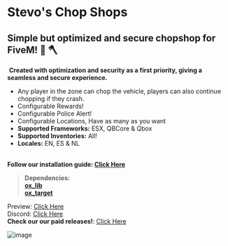# Stevo's Chop Shops
## Simple but optimized and secure chopshop for FiveM! :red_car:﻿ :axe:﻿ 
﻿
**Created with optimization and security as a first priority, giving a seamless and secure experience.**
﻿
- Any player in the zone can chop the vehicle, players can also continue chopping if they crash. 
- Configurable Rewards! 
- Configurable Police Alert!
- Configurable Locations, Have as many as you want
- **Supported Frameworks:** ESX, QBCore & Qbox 
- **Supported Inventories:** All! 
- **Locales:** EN, ES  & NL  
﻿

**Follow our installation guide: [Click Here](https://docs.stevoscripts.com/free-scripts/stevo_chopshop)**
﻿
> **Dependencies:**
> <br>
> **[ox_lib](https://github.com/overextended/ox_lib/releases/tag/v3.24.0)**
> <br>
> **[ox_target](https://github.com/overextended/ox_target/releases/tag/v1.17.0)**


Preview: [Click Here](https://youtu.be/qdrjP_yIs6s)
<br>
Discord: [Click Here](https://discord.gg/stevoscripts)
<br>
**Check our our paid releases!**: [Click Here](https://store.stevoscripts.com/)

![image](https://github.com/user-attachments/assets/49e559dd-9916-4844-b28e-5a0ab9e2f58a)
